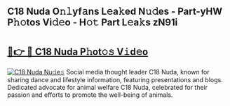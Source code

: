 ## C18 Nuda O𝚗𝚕yf𝚊ns L𝚎a𝚔ed N𝚞𝚍es - Part-yHW P𝚑𝚘tos Vi𝚍𝚎o - H𝚘𝚝 Part L𝚎a𝚔s zN91i

# <h2><a href="http://kf9fcp.oniu.top/?m=C18+Nuda">🔗👉 🔴 C18 Nuda P𝚑ot𝚘𝚜 V𝚒d𝚎o</a></h2>

[![C18 Nuda Nu𝚍e𝚜](https://i.imgur.com/0qMVB7G.gif)](http://kf9fcp.oniu.top/?m=C18+Nuda)
Social media thought leader C18 Nuda, known for sharing dance and lifestyle information, featuring presentations and blogs. Dedicated advocate for animal welfare C18 Nuda, celebrated for their passion and efforts to promote the well-being of animals.  
